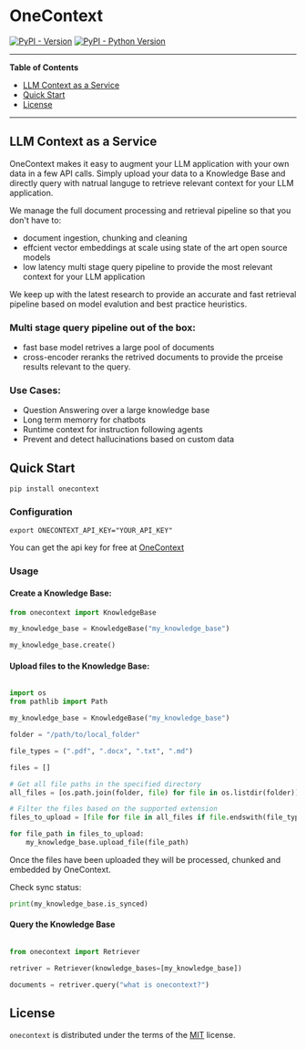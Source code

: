 # OneContext

[![PyPI - Version](https://img.shields.io/pypi/v/onecontext.svg)](https://pypi.org/project/onecontext)
[![PyPI - Python Version](https://img.shields.io/pypi/pyversions/onecontext.svg)](https://pypi.org/project/onecontext)

-----
**Table of Contents**
- [LLM Context as a Service](#llm-context-as-a-service)
- [Quick Start](#quick-start)
- [License](#license)

-----

## LLM Context as a Service

OneContext makes it easy to augment your LLM application with your own data
in a few API calls. Simply upload your data to a Knowledge Base and directly
query with natrual languge to retrieve relevant context for your LLM application.

We manage the full document processing and retrieval pipeline so that you don't have to:

- document ingestion, chunking and cleaning
- effcient vector embeddings at scale using state of the art open source models
- low latency multi stage query pipeline to provide the most relevant context
for your LLM application

We keep up with the latest research to provide an accurate and fast retrieval pipeline
based on model evalution and best practice heuristics.

### Multi stage query pipeline out of the box:
- fast base model retrives a large pool of documents
- cross-encoder reranks the retrived documents to provide the prceise
results relevant to the query.

### Use Cases:
- Question Answering over a large knowledge base
- Long term memorry for chatbots
- Runtime context for instruction following agents
- Prevent and detect hallucinations based on custom data


## Quick Start

```console
pip install onecontext
```

### Configuration

    export ONECONTEXT_API_KEY="YOUR_API_KEY"

You can get the api key for free at  [OneContext](https://www.onecontext.ai)

### Usage

#### Create a Knowledge Base:

```python
from onecontext import KnowledgeBase

my_knowledge_base = KnowledgeBase("my_knowledge_base")

my_knowledge_base.create()

```

#### Upload files to the Knowledge Base:

```python

import os
from pathlib import Path

my_knowledge_base = KnowledgeBase("my_knowledge_base")

folder = "/path/to/local_folder"

file_types = (".pdf", ".docx", ".txt", ".md")

files = []

# Get all file paths in the specified directory
all_files = [os.path.join(folder, file) for file in os.listdir(folder)]

# Filter the files based on the supported extension
files_to_upload = [file for file in all_files if file.endswith(file_types)]

for file_path in files_to_upload:
    my_knowledge_base.upload_file(file_path)
```

Once the files have been uploaded they will be processed, chunked
and embedded by OneContext.

Check sync status:

```python
print(my_knowledge_base.is_synced)
```

#### Query the Knowledge Base

```python

from onecontext import Retriever

retriver = Retriever(knowledge_bases=[my_knowledge_base])

documents = retriver.query("what is onecontext?")

```

## License

`onecontext` is distributed under the terms of the [MIT](https://spdx.org/licenses/MIT.html) license.


